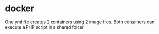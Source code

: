 # docker
One yml file creates 2 containers using 2 image files. Both containers can execute a PHP script in a shared folder.
